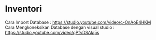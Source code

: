# Inventori
Cara Import Database : https://studio.youtube.com/video/c-OnAoE4HKM <br />
Cara Mengkoneksikan Database dengan visual studio : https://studio.youtube.com/video/qPfvDSAkj5s
